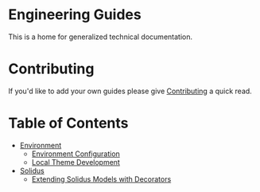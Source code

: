 # Engineering Guides

This is a home for generalized technical documentation.

# Contributing

If you'd like to add your own guides please give [Contributing](https://github.com/geminimvp/employee_handbook/tree/master/guides/contributing.markdown) a quick read.

# Table of Contents

- [Environment](https://github.com/geminimvp/employee_handbook/tree/master/guides/engineering)
    + [Environment Configuration](https://github.com/geminimvp/employee_handbook/tree/master/guides/engineering/environment/environment_configuration.markdown)
    + [Local Theme Development](https://github.com/geminimvp/employee_handbook/tree/master/guides/engineering/environment/local_theme_development.markdown)
- [Solidus](https://github.com/geminimvp/employee_handbook/tree/master/guides/engineering)
    + [Extending Solidus Models with Decorators](https://github.com/geminimvp/employee_handbook/blob/master/guides/engineering/solidus/extending_solidus_models_with_decorators.markdown)

